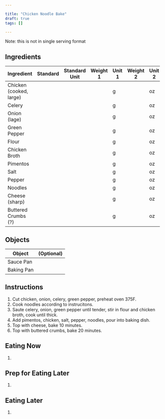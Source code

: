 ```yaml
---

title: "Chicken Noodle Bake"
draft: true
tags: []

---
```


Note: this is not in single serving format

## Ingredients

|      Ingredient       | Standard | Standard Unit | Weight 1 | Unit 1 | Weight 2 | Unit 2 |
|      ----------       | -------- | ------------- | -------- | ------ | -------- | ------ |
| Chicken (cooked, large)|         |               |          | g      |          | oz     |
| Celery                |          |               |          | g      |          | oz     |
| Onion (lage)          |          |               |          | g      |          | oz     |
| Green Pepper          |          |               |          | g      |          | oz     |
| Flour                 |          |               |          | g      |          | oz     |
| Chicken Broth         |          |               |          | g      |          | oz     |
| Pimentos              |          |               |          | g      |          | oz     |
| Salt                  |          |               |          | g      |          | oz     |
| Pepper                |          |               |          | g      |          | oz     |
| Noodles               |          |               |          | g      |          | oz     |
| Cheese (sharp)        |          |               |          | g      |          | oz     |
| Buttered Crumbs (?)   |          |               |          | g      |          | oz     |

## Objects

|      Object      | (Optional) |
|      ------      | ---------- |
| Sauce Pan        |            |
| Baking Pan       |            |

## Instructions

1. Cut chicken, onion, celery, green pepper, preheat oven 375F.
2. Cook noodles according to instrucitons.
1. Saute celery, onion, green pepper until tender, stir in flour and chicken broth, cook until thick.
2. Add pimentos, chicken, salt, pepper, noodles, pour into baking dish.
5. Top with cheese, bake 10 minutes.
6. Top with buttered crumbs, bake 20 minutes.

## Eating Now

1. 

## Prep for Eating Later

1. 

## Eating Later

1. 
